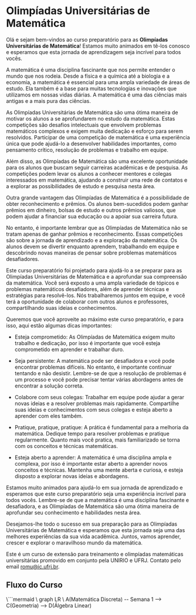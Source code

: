 # Olimpíadas Universitárias de Matemática 

Olá e sejam bem-vindos ao curso preparatório para as **Olimpíadas Universitárias de Matemática**! Estamos muito animados em tê-los conosco e esperamos que esta jornada de aprendizagem seja incrível para todos vocês.

A matemática é uma disciplina fascinante que nos permite entender o mundo que nos rodeia. Desde a física e a química até a biologia e a economia, a matemática é essencial para uma ampla variedade de áreas de estudo. Ela também é a base para muitas tecnologias e inovações que utilizamos em nossas vidas diárias. A matemática é uma das ciências mais antigas e a mais pura das ciências.

As Olimpíadas Universitárias de Matemática são uma ótima maneira de motivar os alunos a se aprofundarem no estudo da matemática. Estas competições são desafios intelectuais que envolvem problemas matemáticos complexos e exigem muita dedicação e esforço para serem resolvidos. Participar de uma competição de matemática é uma experiência única que pode ajudá-lo a desenvolver habilidades importantes, como pensamento crítico, resolução de problemas e trabalho em equipe.

Além disso, as Olimpíadas de Matemática são uma excelente oportunidade para os alunos que buscam seguir carreiras acadêmicas e de pesquisa. As competições podem levar os alunos a conhecer mentores e colegas interessados em matemática, ajudando a construir uma rede de contatos e a explorar as possibilidades de estudo e pesquisa nesta área.

Outra grande vantagem das Olimpíadas de Matemática é a possibilidade de obter reconhecimento e prêmios. Os alunos bem-sucedidos podem ganhar prêmios em dinheiro, bolsas de estudo e outros prêmios valiosos, que podem ajudar a financiar sua educação ou a apoiar sua carreira futura.

No entanto, é importante lembrar que as Olimpíadas de Matemática não se tratam apenas de ganhar prêmios e reconhecimento. Essas competições são sobre a jornada de aprendizado e a exploração da matemática. Os alunos devem se divertir enquanto aprendem, trabalhando em equipe e descobrindo novas maneiras de pensar sobre problemas matemáticos desafiadores.

Este curso preparatório foi projetado para ajudá-lo a se preparar para as Olimpíadas Universitárias de Matemática e a aprofundar sua compreensão da matemática. Você será exposto a uma ampla variedade de tópicos e problemas matemáticos desafiadores, além de aprender técnicas e estratégias para resolvê-los. Nós trabalharemos juntos em equipe, e você terá a oportunidade de colaborar com outros alunos e professores, compartilhando suas ideias e conhecimentos.

Queremos que você aproveite ao máximo este curso preparatório, e para isso, aqui estão algumas dicas importantes:

- Esteja comprometido: As Olimpíadas de Matemática exigem muito trabalho e dedicação, por isso é importante que você esteja comprometido em aprender e trabalhar duro.

- Seja persistente: A matemática pode ser desafiadora e você pode encontrar problemas difíceis. No entanto, é importante continuar tentando e não desistir. Lembre-se de que a resolução de problemas é um processo e você pode precisar tentar várias abordagens antes de encontrar a solução correta.

- Colabore com seus colegas: Trabalhar em equipe pode ajudar a gerar novas ideias e a resolver problemas mais rapidamente. Compartilhe suas ideias e conhecimentos com seus colegas e esteja aberto a aprender com eles também.

- Pratique, pratique, pratique: A prática é fundamental para a melhoria da matemática. Dedique tempo para resolver problemas e pratique regularmente. Quanto mais você pratica, mais familiarizado se torna com os conceitos e técnicas matemáticas.

- Esteja aberto a aprender: A matemática é uma disciplina ampla e complexa, por isso é importante estar aberto a aprender novos conceitos e técnicas. Mantenha uma mente aberta e curiosa, e esteja disposto a explorar novas ideias e abordagens.

Estamos muito animados para ajudá-lo em sua jornada de aprendizado e esperamos que este curso preparatório seja uma experiência incrível para todos vocês. Lembre-se de que a matemática é uma disciplina fascinante e desafiadora, e as Olimpíadas de Matemática são uma ótima maneira de aprofundar seu conhecimento e habilidades nesta área.

Desejamos-lhe todo o sucesso em sua preparação para as Olimpíadas Universitárias de Matemática e esperamos que esta jornada seja uma das melhores experiências da sua vida acadêmica. Juntos, vamos aprender, crescer e explorar o maravilhoso mundo da matemática.

Este é um curso de extensão para treinamento e olimpíadas matemáticas universitárias promovido em conjunto pela UNIRIO e UFRJ. Contato pelo email romu@ic.ufrj.br.

## Fluxo do Curso 
\\```mermaid
\\ graph LR
\\ A(Matemática Discreta) -- Semana 1 --> C(Geometria) --> D(Álgebra Linear)
